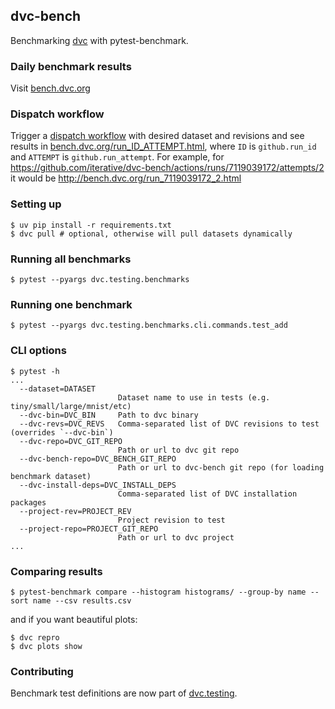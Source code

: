 ## dvc-bench
Benchmarking [dvc](https://github.com/iterative/dvc) with pytest-benchmark.

### Daily benchmark results

Visit [bench.dvc.org](http://bench.dvc.org/)

### Dispatch workflow

Trigger a [dispatch workflow](https://github.com/iterative/dvc-bench/actions/workflows/build.yml) with desired dataset and revisions and see results in [bench.dvc.org/run_ID_ATTEMPT.html](http://bench.dvc.org), where `ID` is `github.run_id` and `ATTEMPT` is `github.run_attempt`. For example, for https://github.com/iterative/dvc-bench/actions/runs/7119039172/attempts/2 it would be http://bench.dvc.org/run_7119039172_2.html

### Setting up
```
$ uv pip install -r requirements.txt
$ dvc pull # optional, otherwise will pull datasets dynamically
```

### Running all benchmarks
```console
$ pytest --pyargs dvc.testing.benchmarks
```

### Running one benchmark
```console
$ pytest --pyargs dvc.testing.benchmarks.cli.commands.test_add
```

### CLI options
```
$ pytest -h
...
  --dataset=DATASET
                        Dataset name to use in tests (e.g. tiny/small/large/mnist/etc)
  --dvc-bin=DVC_BIN     Path to dvc binary
  --dvc-revs=DVC_REVS   Comma-separated list of DVC revisions to test (overrides `--dvc-bin`)
  --dvc-repo=DVC_GIT_REPO
                        Path or url to dvc git repo
  --dvc-bench-repo=DVC_BENCH_GIT_REPO
                        Path or url to dvc-bench git repo (for loading benchmark dataset)
  --dvc-install-deps=DVC_INSTALL_DEPS
                        Comma-separated list of DVC installation packages
  --project-rev=PROJECT_REV
                        Project revision to test
  --project-repo=PROJECT_GIT_REPO
                        Path or url to dvc project
...
```

### Comparing results
```
$ pytest-benchmark compare --histogram histograms/ --group-by name --sort name --csv results.csv
```

and if you want beautiful plots:

```
$ dvc repro
$ dvc plots show
```

### Contributing

Benchmark test definitions are now part of [dvc.testing](https://github.com/iterative/dvc/tree/main/dvc/testing).
